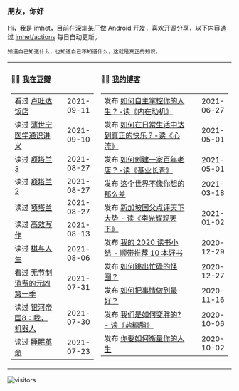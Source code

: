 ### 朋友，你好

Hi，我是 imhet，目前在深圳某厂做 Android 开发，喜欢开源分享，以下内容通过 <a href="https://github.com/imhet/imhet/actions" target="_blank">imhet/actions</a> 每日自动更新。

<!-- juzi starts -->
```
知道自己知道什么，也知道自己不知道什么，这就是真正的知识。
```
<!-- juzi ends -->


<table width="900px">
<tr>
<td valign="top" width="40%">

#### 🤾‍♂️  <a href="https://www.douban.com/people/heyitao/" target="_blank">我在豆瓣</a>

<!-- douban starts -->
| | |
 |:------------- | -------------: |
| 看过 <a href='http://movie.douban.com/subject/1291822/' target='_blank'>卢旺达饭店</a> | 2021-09-11 |
| 读过 <a href='https://book.douban.com/subject/34842793/' target='_blank'>薄世宁医学通识讲义</a> | 2021-09-10 |
| 读过 <a href='https://book.douban.com/subject/35188521/' target='_blank'>项塔兰3</a> | 2021-08-27 |
| 读过 <a href='https://book.douban.com/subject/30231914/' target='_blank'>项塔兰2</a> | 2021-08-27 |
| 读过 <a href='https://book.douban.com/subject/3673771/' target='_blank'>项塔兰</a> | 2021-08-27 |
| 读过 <a href='https://book.douban.com/subject/35044449/' target='_blank'>高效写作</a> | 2021-08-13 |
| 读过 <a href='https://book.douban.com/subject/2147562/' target='_blank'>棋与人生</a> | 2021-08-06 |
| 看过 <a href='http://movie.douban.com/subject/25945379/' target='_blank'>无节制消费的元凶 第一季</a> | 2021-07-31 |
| 读过 <a href='https://book.douban.com/subject/20390695/' target='_blank'>银河帝国8：我，机器人</a> | 2021-07-30 |
| 读过 <a href='https://book.douban.com/subject/27023900/' target='_blank'>睡眠革命</a> | 2021-07-23 |
<!-- douban ends -->

</td>


<td valign="top" width="60%">

#### 🤹‍♀️ <a href="https://heyitao.com/" target="_blank">我的博客</a>

<!-- blog starts -->
| | |
 |:------------- | -------------: |
| 发布 <a href='http://heyitao.com/post/reading-neizaidongji' target='_blank'>如何自主掌控你的人生？-读《内在动机》</a> | 2021-06-27 |
| 发布 <a href='http://heyitao.com/post/reading-xinliu' target='_blank'>如何在日常生活中达到真正的快乐？-读《心流》</a> | 2021-05-01 |
| 发布 <a href='http://heyitao.com/post/reading-jiyechangqing' target='_blank'>如何创建一家百年老店？-读《基业长青》</a> | 2021-05-01 |
| 发布 <a href='http://heyitao.com/post/reading-shishi' target='_blank'>这个世界不像你想的那么差</a> | 2021-03-18 |
| 发布 <a href='http://heyitao.com/post/reading-lgygtx' target='_blank'>新加坡国父点评天下大势 - 读《李光耀观天下》</a> | 2021-01-02 |
| 发布 <a href='http://heyitao.com/post/reading-2020' target='_blank'>我的 2020 读书小结 - 顺带推荐 10 本好书</a> | 2020-12-29 |
| 发布 <a href='http://heyitao.com/post/reading-chonglai3' target='_blank'>如何跳出忙碌的怪圈？</a> | 2020-12-27 |
| 发布 <a href='http://heyitao.com/post/reading-rhbsqzdzh' target='_blank'>如何把事情做到最好？</a> | 2020-11-16 |
| 发布 <a href='http://heyitao.com/post/reading-yantangzhi' target='_blank'>我们是如何变胖的? - 读《盐糖脂》</a> | 2020-10-06 |
| 发布 <a href='http://heyitao.com/post/reading-nyrhhlndrs' target='_blank'>你要如何衡量你的人生</a> | 2020-10-02 |
<!-- blog ends -->

</td>
</tr>


</table>

![visitors](https://visitor-badge.glitch.me/badge?page_id=imhet.imhet)